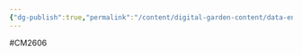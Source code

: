 ```yaml
---
{"dg-publish":true,"permalink":"/content/digital-garden-content/data-engineering-content/exam-prep-final-sem/data-engineering-content/cm-2606-lecture-10-notes/","updated":"2025-04-17T14:03:43.788+05:30"}
---
```


#CM2606